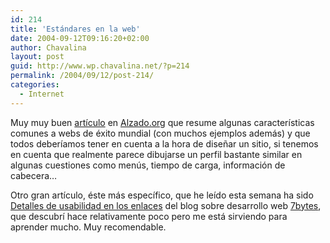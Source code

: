 ```yaml
---
id: 214
title: 'Estándares en la web'
date: 2004-09-12T09:16:20+02:00
author: Chavalina
layout: post
guid: http://www.wp.chavalina.net/?p=214
permalink: /2004/09/12/post-214/
categories:
  - Internet
---
```

Muy muy buen <a href="http://www.alzado.org/articulo.php?id_art=367" target="_blank">artículo</a> en <a href="http://www.alzado.org" target="_blank">Alzado.org</a> que resume algunas características comunes a webs de éxito mundial (con muchos ejemplos además) y que todos deberíamos tener en cuenta a la hora de dise&ntilde;ar un sitio, si tenemos en cuenta que realmente parece dibujarse un perfil bastante similar en algunas cuestiones como menús, tiempo de carga, información de cabecera…

Otro gran artículo, éste más específico, que he leído esta semana ha sido <a href="http://7bytes.net/nota.php?id=5" target="_blank">Detalles de usabilidad en los enlaces</a> del blog sobre desarrollo web <a href="http://7bytes.net/index.php" target="_blank">7bytes</a>, que descubrí hace relativamente poco pero me está sirviendo para aprender mucho. Muy recomendable.